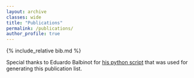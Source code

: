 ```yaml
---
layout: archive
classes: wide
title: "Publications"
permalink: /publications/
author_profile: true
---
```


{% include_relative bib.md %}



Special thanks to Eduardo Balbinot for [his python script](https://github.com/balbinot/balbinot.github.io/blob/master/md-generators/mkpublist.py) that was used for generating this publication list.
